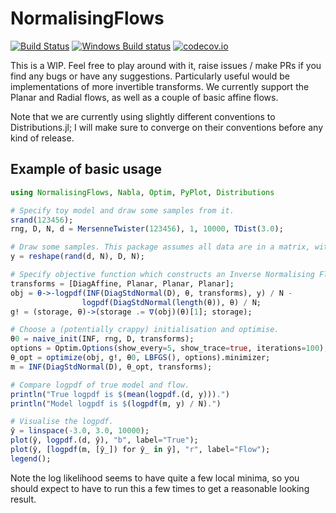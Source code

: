 # NormalisingFlows


[![Build Status](https://travis-ci.org/willtebbutt/NormalisingFlows.jl.svg?branch=master)](https://travis-ci.org/willtebbutt/NormalisingFlows.jl) [![Windows Build status](https://ci.appveyor.com/api/projects/status/g0gun5dxbkt631am/branch/master?svg=true)](https://ci.appveyor.com/project/willtebbutt/normalsingflows-jl/branch/master) [![codecov.io](http://codecov.io/github/willtebbutt/NormalisingFlows.jl/coverage.svg?branch=master)](http://codecov.io/github/willtebbutt/NormalisingFlows.jl?branch=master)

This is a WIP. Feel free to play around with it, raise issues / make PRs if you find any bugs or have any suggestions. Particularly useful would be implementations of more invertible transforms. We currently support the Planar and Radial flows, as well as a couple of basic affine flows.

Note that we are currently using slightly different conventions to Distributions.jl; I will make sure to converge on their conventions before any kind of release.

## Example of basic usage

```julia
using NormalisingFlows, Nabla, Optim, PyPlot, Distributions

# Specify toy model and draw some samples from it.
srand(123456);
rng, D, N, d = MersenneTwister(123456), 1, 10000, TDist(3.0);

# Draw some samples. This package assumes all data are in a matrix, with `D` rows and `N` columns.
y = reshape(rand(d, N), D, N);

# Specify objective function which constructs an Inverse Normalising Flow, and some stuff to make it work with Optim.
transforms = [DiagAffine, Planar, Planar, Planar];
obj = θ->-logpdf(INF(DiagStdNormal(D), θ, transforms), y) / N -
                logpdf(DiagStdNormal(length(θ)), θ) / N;
g! = (storage, θ)->(storage .= ∇(obj)(θ)[1]; storage);

# Choose a (potentially crappy) initialisation and optimise.
θ0 = naive_init(INF, rng, D, transforms);
options = Optim.Options(show_every=5, show_trace=true, iterations=100);
θ_opt = optimize(obj, g!, θ0, LBFGS(), options).minimizer;
m = INF(DiagStdNormal(D), θ_opt, transforms);

# Compare logpdf of true model and flow.
println("True logpdf is $(mean(logpdf.(d, y))).")
println("Model logpdf is $(logpdf(m, y) / N).")

# Visualise the logpdf.
ŷ = linspace(-3.0, 3.0, 10000);
plot(ŷ, logpdf.(d, ŷ), "b", label="True");
plot(ŷ, [logpdf(m, [ŷ_]) for ŷ_ in ŷ], "r", label="Flow");
legend();
```
Note the log likelihood seems to have quite a few local minima, so you should expect to have to run this a few times to get a reasonable looking result.

